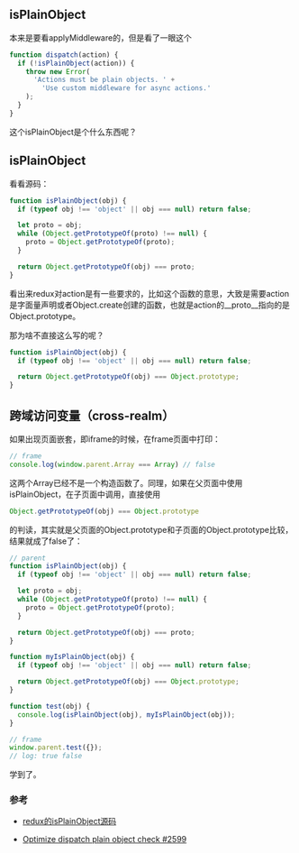 ## isPlainObject
本来是要看applyMiddleware的，但是看了一眼这个
```javascript
function dispatch(action) {
  if (!isPlainObject(action)) {
    throw new Error(
      'Actions must be plain objects. ' +
        'Use custom middleware for async actions.'
    );
  }
}
```
这个isPlainObject是个什么东西呢？

## isPlainObject
看看源码：
```javascript
function isPlainObject(obj) {
  if (typeof obj !== 'object' || obj === null) return false;

  let proto = obj;
  while (Object.getPrototypeOf(proto) !== null) {
    proto = Object.getPrototypeOf(proto);
  }

  return Object.getPrototypeOf(obj) === proto;
}
```
看出来redux对action是有一些要求的，比如这个函数的意思，大致是需要action是字面量声明或者Object.create创建的函数，也就是action的__proto__指向的是Object.prototype。

那为啥不直接这么写的呢？
```javascript
function isPlainObject(obj) {
  if (typeof obj !== 'object' || obj === null) return false;

  return Object.getPrototypeOf(obj) === Object.prototype;
}
```

## 跨域访问变量（cross-realm）
如果出现页面嵌套，即iframe的时候，在frame页面中打印：
```javascript
// frame
console.log(window.parent.Array === Array) // false
```
这两个Array已经不是一个构造函数了。同理，如果在父页面中使用isPlainObject，在子页面中调用，直接使用
```javascript
Object.getPrototypeOf(obj) === Object.prototype
```
的判读，其实就是父页面的Object.prototype和子页面的Object.prototype比较，结果就成了false了：
```javascript
// parent
function isPlainObject(obj) {
  if (typeof obj !== 'object' || obj === null) return false;

  let proto = obj;
  while (Object.getPrototypeOf(proto) !== null) {
    proto = Object.getPrototypeOf(proto);
  }

  return Object.getPrototypeOf(obj) === proto;
}

function myIsPlainObject(obj) {
  if (typeof obj !== 'object' || obj === null) return false;

  return Object.getPrototypeOf(obj) === Object.prototype;
}

function test(obj) {
  console.log(isPlainObject(obj), myIsPlainObject(obj));
}

// frame
window.parent.test({});
// log: true false
```
学到了。

### 参考
* [redux的isPlainObject源码](https://blog.csdn.net/juzipidemimi/article/details/81814425)

* [Optimize dispatch plain object check #2599](https://github.com/reduxjs/redux/pull/2599#issuecomment-342849867)
